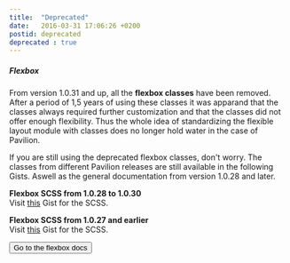 ```yaml
---
title:  "Deprecated"
date:   2016-03-31 17:06:26 +0200
postid: deprecated
deprecated : true
---
```


##### Flexbox
From version 1.0.31 and up, all the **flexbox classes** have been removed. After a period of 1,5 years of using these classes it was apparand that the classes always required further customization and that the classes did not offer enough flexibility. Thus the whole idea of standardizing the flexible layout module with classes does no longer hold water in the case of Pavilion. 
    
If you are still using the deprecated flexbox classes, don't worry. The classes from different Pavilion releases are still available in the following Gists. Aswell as the general documentation from version 1.0.28 and later.

**Flexbox SCSS from 1.0.28 to 1.0.30**   
Visit <a href="https://gist.github.com/getpavilion/f855ebf4fa0ff82f71b267a9113a670c">this</a> Gist for the SCSS.

**Flexbox SCSS from 1.0.27 and earlier**   
Visit <a target="_blank" href="https://gist.github.com/getpavilion/c426df29e4d44a18d06a6a34e900cbff">this</a> Gist for the SCSS.

<button class="button-default">Go to the flexbox docs</button>